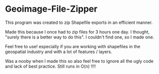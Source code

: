 # Geoimage-File-Zipper

This program was created to zip Shapefile exports in an efficient manner.

Made this because I once had to zip files for 3 hours one day. I thought, "surely there is a better way to do this". I couldn't find one, so I made one.

Feel free to use! especially if you are working with shapefiles in the geospatial industry and with a lot of features / layers.

Was a nooby when I made this so also feel free to ignore all the ugly code and lack of best practice. Still runs in O(n) !!!!

